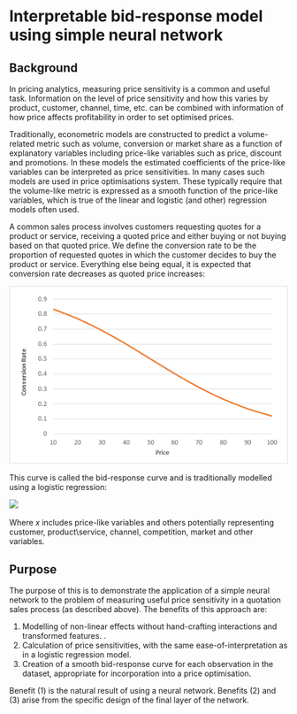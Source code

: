 # Interpretable bid-response model using simple neural network



## Background

In pricing analytics, measuring price sensitivity is a common and useful task.  Information on the level of price sensitivity and how this varies by product, customer, channel, time, etc. can be combined with information of how price affects profitability in order to set optimised prices.

Traditionally, econometric models are constructed to predict a volume-related metric such as volume, conversion or market share as a function of explanatory variables including price-like variables such as price, discount and promotions.  In these models the estimated coefficients of the price-like variables can be interpreted as price sensitivities.  In many cases such models are used in price optimisations system.  These typically require that the volume-like metric is expressed as a smooth function of the price-like variables, which is true of the linear and logistic (and other) regression models often used.

A common sales process involves customers requesting quotes for a product or service, receiving a quoted price and either buying or not buying based on that quoted price.  We define the conversion rate to be the proportion of requested quotes in which the customer decides to buy the product or service. Everything else being equal, it is expected that conversion rate decreases as quoted price increases:

![](image-20210911223527968.png)

This curve is called the bid-response curve and is traditionally modelled using a logistic regression:

<img src="https://render.githubusercontent.com/render/math?math=%5Ccolor%7Bwhite%7Dln(ConversionRate)%2F(1-ConversionRate)%20%3D%20xB">

Where *x* includes price-like variables and others potentially representing customer, product\service, channel, competition, market and other variables.



## Purpose

The purpose of this is to demonstrate the application of a simple neural network to the problem of measuring useful price sensitivity in a quotation sales process (as described above).  The benefits of this approach are:

1. Modelling of non-linear effects without hand-crafting interactions and transformed features.  .
2. Calculation of price sensitivities, with the same ease-of-interpretation as in a logistic regression model. 
3. Creation of a smooth bid-response curve for each observation in the dataset, appropriate for incorporation into a price optimisation.

Benefit (1) is the natural result of using a neural network.   Benefits (2) and (3) arise from the specific design of the final layer of the network.

